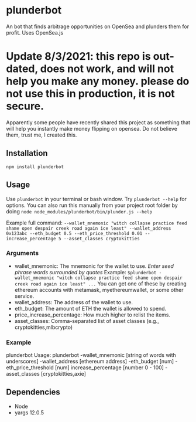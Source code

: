 # plunderbot
An bot that finds arbitrage opportunities on OpenSea and plunders them for profit. Uses OpenSea.js

# Update 8/3/2021: this repo is out-dated, does not work, and will not help you make any money. please do not use this in production, it is not secure.
Apparently some people have recently shared this project as something that will help you instantly make money flipping on opensea. Do not believe them, trust me, I created this. 

## Installation
```
npm install plunderbot
```

## Usage
Use `plunderbot` in your terminal or bash window. Try `plunderbot --help` for options.
You can also run this manually from your project root folder by doing `node node_modules/plunderbot/bin/plunder.js --help`

Example full command:
`--wallet_mnemonic "witch collapse practice feed shame open despair creek road again ice least" --wallet_address 0x123abc --eth_budget 0.5 --eth_price_threshold 0.01 --increase_percentage 5 --asset_classes cryptokitties`


### Arguments
- wallet_mnemonic: The mnemonic for the wallet to use. *Enter seed phrase words surrounded by quotes* Example: `$plunderbot -wallet_mnemonic "witch collapse practice feed shame open despair creek road again ice least" ...` You can get one of these by creating ethereum accounts with metamask, myethereumwallet, or some other service.
- wallet_address: The address of the wallet to use.
- eth_budget: The amount of ETH the wallet is allowed to spend.
- price_increase_percentage: How much higher to relist the items.
- asset_classes: Comma-separated list of asset classes (e.g., cryptokitties,mlbcrypto)


### Example
plunderbot
Usage: plunderbot -wallet_mnemonic [string of words with underscores]
-wallet_address [ethereum address] -eth_budget [num] -eth_price_threshold [num]
increase_percentage [number 0 - 100] -asset_classes [cryptokitties,axie]

## Dependencies
- Node
- yargs 12.0.5
